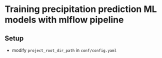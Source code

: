 # Training precipitation prediction ML models with mlflow pipeline

## Setup

- modify `project_root_dir_path` in `conf/config.yaml`
